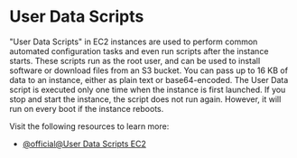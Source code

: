 # User Data Scripts

"User Data Scripts" in EC2 instances are used to perform common automated configuration tasks and even run scripts after the instance starts. These scripts run as the root user, and can be used to install software or download files from an S3 bucket. You can pass up to 16 KB of data to an instance, either as plain text or base64-encoded. The User Data script is executed only one time when the instance is first launched. If you stop and start the instance, the script does not run again. However, it will run on every boot if the instance reboots.

Visit the following resources to learn more:

- [@official@User Data Scripts EC2](https://docs.aws.amazon.com/pt_br/AWSEC2/latest/UserGuide/user-data.html)
